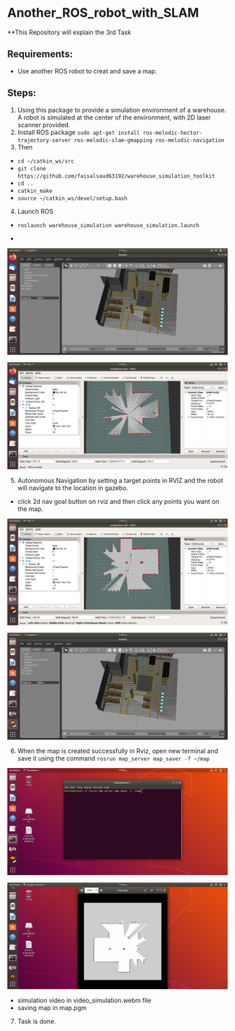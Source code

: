 # Another_ROS_robot_with_SLAM
**This Repository will explain the 3rd Task 
## Requirements:
- Use another ROS robot to creat and save a map.
## Steps:
1. Using this package to provide a simulation environment of a warehouse. A robot is simulated at the center of the environment, with 2D laser scanner provided. 
2. Install ROS package `sudo apt-get install ros-melodic-hector-trajectory-server ros-melodic-slam-gmapping ros-melodic-navigation
`
3. Then
- `cd ~/catkin_ws/src`
- `git clone https://github.com/faisalsaud63192/warehouse_simulation_toolkit`
- `cd ..`
- `catkin_make`
- `source ~/catkin_ws/devel/setup.bash`
4. Launch ROS
 - `roslaunch warehouse_simulation warehouse_simulation.launch`
 
 -
 ![gazebo](https://github.com/faisalsaud63192/Another_ROS_robot_with_SLAM/blob/main/gazebo.png)
 
 ![rviz](https://github.com/faisalsaud63192/Another_ROS_robot_with_SLAM/blob/main/rviz.png)
 
 5. Autonomous Navigation by setting a target points in RVIZ and the robot will navigate to the location in gazebo. 
   - click 2d nav goal button on rviz and then click any points you want on the map.
   
   ![rviz2](https://github.com/faisalsaud63192/Another_ROS_robot_with_SLAM/blob/main/rviz2.png)
   
   ![gazebo2](https://github.com/faisalsaud63192/Another_ROS_robot_with_SLAM/blob/main/gazebo2.png)
   
 6. When the map is created successfully in Rviz, open new terminal and save it using the command `rosrun map_server map_saver -f ~/map`
 
 ![terminal](https://github.com/faisalsaud63192/Another_ROS_robot_with_SLAM/blob/main/terminal.png)
 
 ![map-image](https://github.com/faisalsaud63192/Another_ROS_robot_with_SLAM/blob/main/map_image.png)
 
 - simulation video in video_simulation.webm file
 - saving map in map.pgm
 
 7. Task is done.
